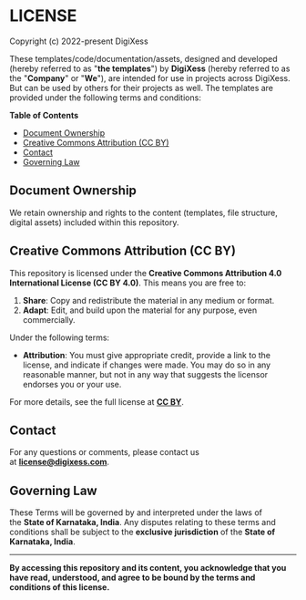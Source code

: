 # LICENSE

 Copyright (c) 2022-present DigiXess

These templates/code/documentation/assets, designed and developed (hereby referred to as "**the templates**") by **DigiXess** (hereby referred to as the "**Company**" or "**We**"), are intended for use in projects across DigiXess. But can be used by others for their projects as well. The templates are provided under the following terms and conditions:

**Table of Contents**

- [Document Ownership](#document-ownership)
- [Creative Commons Attribution (CC BY)](#creative-commons-attribution-cc-by)
- [Contact](#contact)
- [Governing Law](#governing-law)

## Document Ownership

We retain ownership and rights to the content (templates, file structure, digital assets) included within this repository.

## Creative Commons Attribution (CC BY)
<!-- Add description and a link to the CC license here if applicable. Below is an example. -->

This repository is licensed under the **Creative Commons Attribution 4.0 International License (CC BY 4.0)**. This means you are free to:

1. **Share**: Copy and redistribute the material in any medium or format.
2. **Adapt**: Edit, and build upon the material for any purpose, even commercially.

Under the following terms:

- **Attribution**: You must give appropriate credit, provide a link to the license, and indicate if changes were made. You may do so in any reasonable manner, but not in any way that suggests the licensor endorses you or your use.

For more details, see the full license at [**CC BY**](https://creativecommons.org/licenses/by/4.0/ "Creative Commons Attribution 4.0 International License").


## Contact

For any questions or comments, please contact us at **[license@digixess.com](mailto:license@digixess.com?subject=Questions%20on%20Licenses%20)**. 

## Governing Law

These Terms will be governed by and interpreted under the laws of the **State of Karnataka, India**. Any disputes relating to these terms and conditions shall be subject to the **exclusive jurisdiction** of the **State of Karnataka, India**.

---

**By accessing this repository and its content, you acknowledge that you have read, understood, and agree to be bound by the terms and conditions of this license.**
